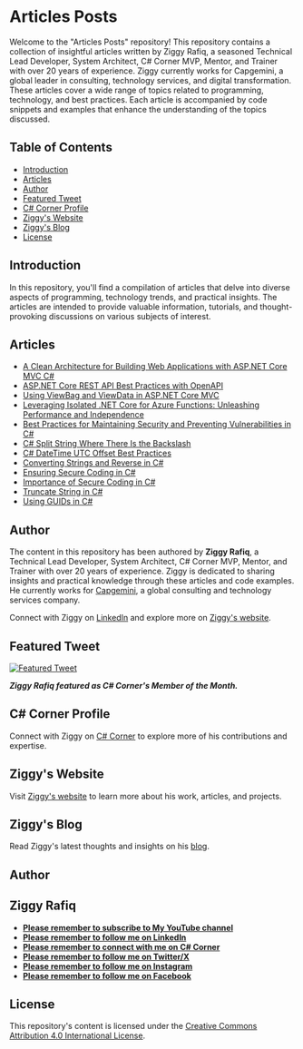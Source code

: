# Articles Posts

Welcome to the "Articles Posts" repository! This repository contains a collection of insightful articles written by Ziggy Rafiq, a seasoned Technical Lead Developer, System Architect, C# Corner MVP, Mentor, and Trainer with over 20 years of experience. Ziggy currently works for Capgemini, a global leader in consulting, technology services, and digital transformation. These articles cover a wide range of topics related to programming, technology, and best practices. Each article is accompanied by code snippets and examples that enhance the understanding of the topics discussed.

## Table of Contents

- [Introduction](#introduction)
- [Articles](#articles)
- [Author](#author)
- [Featured Tweet](#featured-tweet)
- [C# Corner Profile](#c-corner-profile)
- [Ziggy's Website](#ziggys-website)
- [Ziggy's Blog](#ziggys-blog)
- [License](#license)

## Introduction

In this repository, you'll find a compilation of articles that delve into diverse aspects of programming, technology trends, and practical insights. The articles are intended to provide valuable information, tutorials, and thought-provoking discussions on various subjects of interest.

## Articles
- [A Clean Architecture for Building Web Applications with ASP.NET Core MVC C#](https://github.com/ziggyrafiq/Articles-Posts/blob/main/ASP.net%20Core/Architectures/Clean-Architecture-ASP.NET-Core-MVC)
- [ASP.NET Core REST API Best Practices with OpenAPI](https://github.com/ziggyrafiq/Articles-Posts/tree/main/ASP.net%20Core/API/ASP.NET-Core-REST-API-Best-Practices-with-OpenAPI)
- [Using ViewBag and ViewData in ASP.NET Core MVC](https://github.com/ziggyrafiq/Articles-Posts/tree/main/ASP.net%20Core/MVC/Using%20ViewBag%20and%20ViewData)
- [Leveraging Isolated .NET Core for Azure Functions: Unleashing Performance and Independence](https://github.com/ziggyrafiq/Articles-Posts/tree/main/Azure/Leveraging%20Isolated%20.NET%20Core%20for%20Azure%20Functions%20Unleashing%20Performance%20and%20Independence)
- [Best Practices for Maintaining Security and Preventing Vulnerabilities in C#](https://github.com/ziggyrafiq/Articles-Posts/tree/main/C%23/Best%20Practices%20for%20Maintaining%20Security%20and%20Preventing%20Vulnerabilities%20in%20C%23)
- [C# Split String Where There Is the Backslash](https://github.com/ziggyrafiq/Articles-Posts/tree/main/C%23/C%23%20Split%20String%20Where%20There%20Is%20the%20Backslash/ZR.String-Split-Examples)
- [C# DateTime UTC Offset Best Practices](https://github.com/ziggyrafiq/Articles-Posts/tree/main/C%23/CSharp-DateTime-UTC-Offset-Best-Practices)
- [Converting Strings and Reverse in C#](https://github.com/ziggyrafiq/Articles-Posts/tree/main/C%23/Converting%20Strings%20%20and%20Reverse)
- [Ensuring Secure Coding in C#](https://github.com/ziggyrafiq/Articles-Posts/tree/main/C%23/Ensuring%20Secure%20Coding%20in%20C%23/ZR.CodeExample.EnsuringSecureCoding)
- [Importance of Secure Coding in C#](https://github.com/ziggyrafiq/Articles-Posts/tree/main/C%23/Importance%20of%20Secure%20Coding%20in%20C%23/ZR.CodeExample.SecureCoding)
- [Truncate String in C#](https://github.com/ziggyrafiq/Articles-Posts/tree/main/C%23/Truncate-String)
- [Using GUIDs in C#](https://github.com/ziggyrafiq/Articles-Posts/tree/main/C%23/Using%20GUIDs/Using%20GUID%20Code%20Examples)


## Author

The content in this repository has been authored by **Ziggy Rafiq**, a Technical Lead Developer, System Architect, C# Corner MVP, Mentor, and Trainer with over 20 years of experience. Ziggy is dedicated to sharing insights and practical knowledge through these articles and code examples. He currently works for [Capgemini](https://www.capgemini.com/), a global consulting and technology services company.

Connect with Ziggy on [LinkedIn](https://www.linkedin.com/in/ziggyrafiq) and explore more on [Ziggy's website](https://ziggyrafiq.com).

## Featured Tweet
[![Featured Tweet](https://pbs.twimg.com/media/F3K8qefWwAA0dPU?format=jpg&name=small)](https://twitter.com/CsharpCorner/status/1689620746396409856?s=20)

<b>*Ziggy Rafiq featured as C# Corner's Member of the Month.*</b>


## C# Corner Profile

Connect with Ziggy on [C# Corner](https://www.c-sharpcorner.com/members/ziggy-rafiq) to explore more of his contributions and expertise.

## Ziggy's Website

Visit [Ziggy's website](https://ziggyrafiq.com) to learn more about his work, articles, and projects.

## Ziggy's Blog

Read Ziggy's latest thoughts and insights on his [blog](https://blog.ziggyrafiq.com/).

## Author
## Ziggy Rafiq
* [**Please remember to subscribe to My YouTube channel**](https://www.youtube.com/)
* [**Please remember to follow me on LinkedIn**](https://www.linkedin.com/in/ziggyrafiq/)
* [**Please remember to connect with me on C# Corner**](https://www.c-sharpcorner.com/members/ziggy-rafiq)
* [**Please remember to follow  me on Twitter/X**](https://twitter.com/ziggyrafiq)
* [**Please remember to follow  me on Instagram**](https://www.instagram.com/ziggyrafiq/)
* [**Please remember to follow  me on Facebook**](https://www.facebook.com/ziggyrafiq)

## License

This repository's content is licensed under the [Creative Commons Attribution 4.0 International License](LICENSE).
